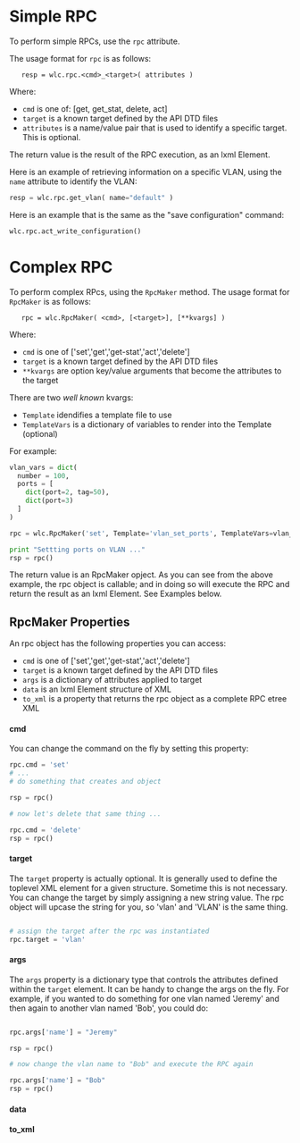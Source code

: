# Simple RPC

To perform simple RPCs, use the `rpc` attribute.  

The usage format for `rpc` is as follows:

````
   resp = wlc.rpc.<cmd>_<target>( attributes )
````

Where:
  * `cmd` is one of: [get, get_stat, delete, act]
  * `target` is a known target defined by the API DTD files
  * `attributes` is a name/value pair that is used to identify a specific target.  This is optional.

The return value is the result of the RPC execution, as an lxml Element.

Here is an example of retrieving information on a specific VLAN, using the `name` attribute to identify the VLAN:
````python
resp = wlc.rpc.get_vlan( name="default" )
````

Here is an example that is the same as the "save configuration" command:
````python
wlc.rpc.act_write_configuration()
````

# Complex RPC

To perform complex RPcs, using the `RpcMaker` method.  The usage format for `RpcMaker` is as follows:
````
   rpc = wlc.RpcMaker( <cmd>, [<target>], [**kvargs] )
````
Where:
   * `cmd` is one of ['set','get','get-stat','act','delete']
   * `target` is a known target defined by the API DTD files
   * ``**kvargs`` are option key/value arguments that become the attributes to the target

There are two _well known_ kvargs:
   * `Template` idendifies a template file to use
   * `TemplateVars` is a dictionary of variables to render into the Template (optional)

For example:
````python
vlan_vars = dict(
  number = 100,
  ports = [
    dict(port=2, tag=50),
    dict(port=3)
  ]
)

rpc = wlc.RpcMaker('set', Template='vlan_set_ports', TemplateVars=vlan_vars )

print "Settting ports on VLAN ..."
rsp = rpc()
````

The return value is an RpcMaker opject.  As you can see from the above example, the rpc object is callable; and in doing so will execute the RPC and return the result as an lxml Element.  See Examples below.

## RpcMaker Properties

An rpc object has the following properties you can access:
   * `cmd` is one of ['set','get','get-stat','act','delete']
   * `target` is a known target defined by the API DTD files
   * `args` is a dictionary of attributes applied to target
   * `data` is an lxml Element structure of XML
   * `to_xml` is a property that returns the rpc object as a complete RPC etree XML

#### cmd

You can change the command on the fly by setting this property:
````python
rpc.cmd = 'set'
# ...
# do something that creates and object

rsp = rpc()

# now let's delete that same thing ...

rpc.cmd = 'delete'
rsp = rpc()

````
#### target
The `target` property is actually optional.  It is generally used to define the toplevel XML element
for a given structure.  Sometime this is not necessary.  You can change the target by simply assigning
a new string value.  The rpc object will upcase the string for you, so 'vlan' and 'VLAN' is the same thing.
````python

# assign the target after the rpc was instantiated
rpc.target = 'vlan'
````
#### args
The `args` property is a dictionary type that controls the attributes defined within the `target` element.
It can be handy to change the args on the fly.  For example, if you wanted to do something for one vlan named
'Jeremy' and then again to another vlan named 'Bob', you could do:
````python

rpc.args['name'] = "Jeremy"

rsp = rpc()

# now change the vlan name to "Bob" and execute the RPC again

rpc.args['name'] = "Bob"
rsp = rpc()
````

#### data

#### to_xml

